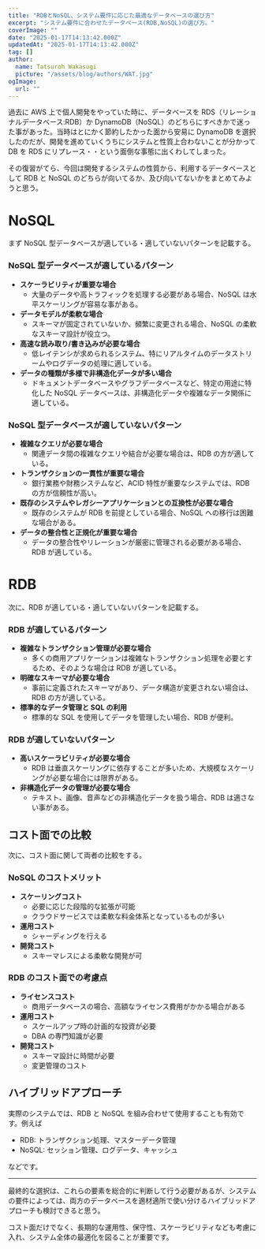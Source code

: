 ```yaml
---
title: "RDBとNoSQL、システム要件に応じた最適なデータベースの選び方"
excerpt: "システム要件に合わせたデータベース(RDB,NoSQL)の選び方。"
coverImage: ""
date: "2025-01-17T14:13:42.000Z"
updatedAt: "2025-01-17T14:13:42.000Z"
tag: []
author:
  name: Tatsuroh Wakasugi
  picture: "/assets/blog/authors/WAT.jpg"
ogImage:
  url: ""
---
```


過去に AWS 上で個人開発をやっていた時に、データベースを RDS（リレーショナルデータベース:RDB）か DynamoDB（NoSQL）のどちらにすべきかで迷った事があった。当時はとにかく節約したかった面から安易に DynamoDB を選択したのだが、開発を進めていくうちにシステムと性質上合わないことが分かって DB を RDS にリプレース・・という面倒な事態に出くわしてしまった。

その復習がてら、今回は開発するシステムの性質から、利用するデータベースとして RDB と NoSQL のどちらが向いてるか、及び向いてないかをまとめてみようと思う。

# NoSQL

まず NoSQL 型データベースが適している・適していないパターンを記載する。

### NoSQL 型データベースが適しているパターン

- **スケーラビリティが重要な場合**
  - 大量のデータや高トラフィックを処理する必要がある場合、NoSQL は水平スケーリングが容易な事がある。
- **データモデルが柔軟な場合**
  - スキーマが固定されていないか、頻繁に変更される場合、NoSQL の柔軟なスキーマ設計が役立つ。
- **高速な読み取り/書き込みが必要な場合**
  - 低レイテンシが求められるシステム、特にリアルタイムのデータストリームやログデータの処理に適している。
- **データの種類が多様で非構造化データが多い場合**
  - ドキュメントデータベースやグラフデータベースなど、特定の用途に特化した NoSQL データベースは、非構造化データや複雑なデータ関係に適している。

### NoSQL 型データベースが適していないパターン

- **複雑なクエリが必要な場合**
  - 関連データ間の複雑なクエリや結合が必要な場合は、RDB の方が適している。
- **トランザクションの一貫性が重要な場合**
  - 銀行業務や財務システムなど、ACID 特性が重要なシステムでは、RDB の方が信頼性が高い。
- **既存のシステムやレガシーアプリケーションとの互換性が必要な場合**
  - 既存のシステムが RDB を前提としている場合、NoSQL への移行は困難な場合がある。
- **データの整合性と正規化が重要な場合**
  - データの整合性やリレーションが厳密に管理される必要がある場合、RDB が適している。

# RDB

次に、RDB が適している・適していないパターンを記載する。

### RDB が適しているパターン

- **複雑なトランザクション管理が必要な場合**
  - 多くの商用アプリケーションは複雑なトランザクション処理を必要とするため、そのような場合は RDB が適している。
- **明確なスキーマが必要な場合**
  - 事前に定義されたスキーマがあり、データ構造が変更されない場合は、RDB の方が適している。
- **標準的なデータ管理と SQL の利用**
  - 標準的な SQL を使用してデータを管理したい場合、RDB が便利。

### RDB が適していないパターン

- **高いスケーラビリティが必要な場合**
  - RDB は垂直スケーリングに依存することが多いため、大規模なスケーリングが必要な場合には限界がある。
- **非構造化データの管理が必要な場合**
  - テキスト、画像、音声などの非構造化データを扱う場合、RDB は適さない事がある。

## コスト面での比較

次に、コスト面に関して両者の比較をする。

### NoSQL のコストメリット

- **スケーリングコスト**
  - 必要に応じた段階的な拡張が可能
  - クラウドサービスでは柔軟な料金体系となっているものが多い
- **運用コスト**
  - シャーディングを行える
- **開発コスト**
  - スキーマレスによる柔軟な開発が可

### RDB のコスト面での考慮点

- **ライセンスコスト**
  - 商用データベースの場合、高額なライセンス費用がかかる場合がある
- **運用コスト**
  - スケールアップ時の計画的な投資が必要
  - DBA の専門知識が必要
- **開発コスト**
  - スキーマ設計に時間が必要
  - 変更管理のコスト

## ハイブリッドアプローチ

実際のシステムでは、RDB と NoSQL を組み合わせて使用することも有効です。例えば

- RDB: トランザクション処理、マスターデータ管理
- NoSQL: セッション管理、ログデータ、キャッシュ

などです。

---

最終的な選択は、これらの要素を総合的に判断して行う必要があるが、システムの要件によっては、両方のデータベースを適材適所で使い分けるハイブリッドアプローチも検討できると思う。

コスト面だけでなく、長期的な運用性、保守性、スケーラビリティなども考慮に入れ、システム全体の最適化を図ることが重要です。
